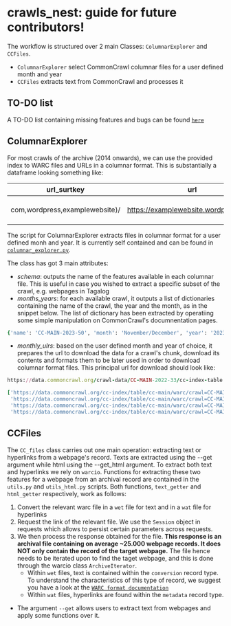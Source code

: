 crawls_nest: guide for future contributors! 
========================================

The workflow is structured over 2 main Classes: ``ColumnarExplorer`` and ``CCFiles``. 

- ``ColumnarExplorer`` select CommonCrawl columnar files for a user defined month and year
- ``CCFiles`` extracts text from CommonCrawl and processes it

TO-DO list 
--------------------

A TO-DO list containing missing features and bugs can be found [`here`](https://github.com/giuliaok/crawls_nest/issues/1)

ColumnarExplorer
--------------------

For most crawls of the archive (2014 onwards), we can use the provided index to WARC files and URLs in a columnar format. This is substantially a dataframe looking something like:

| url_surtkey | url | url_host_name | url_host_tld | url_host_2nd_last_part | ... | content_languages | warc_filename | warc_record_length |
|----------|----------|----------|----------|----------|----------|----------|----------|----------|
| com,wordpress,examplewebsite)/   | https://examplewebsite.wordpress.com/  | examplewebsite.wordpress.com | com  | wordpress  | ... | eng  | crawl-data/CC-MAIN-2022-33/segments/1659882572... | 	16771  |



The script for ColumnarExplorer extracts files in columnar format for a user defined monh and year. It is currently self contained and can be found in [`columnar_explorer.py`](https://github.com/giuliaok/crawls_nest/blob/main/scripts/columnar_explorer.py). 

The class has got 3 main attributes: 

- *schema*: outputs the name of the features available in each columnar file. This is useful in case you wished to extract a specific subset of the crawl, e.g. webpages in Tagalog
- *months_years*: for each available crawl, it outputs a list of dictionaries containing the name of the crawl, the year and the month, as in the snippet below. The list of dictionary has been extracted by operatiing some simple manipulation on CommonCrawl's documnentation pages. 
  
```ruby
{'name': 'CC-MAIN-2023-50', 'month': 'November/December', 'year': '2023'}
```
- *monthly_ulrs*: based on the user defined month and year of choice, it prepares the url to download the data for a crawl's chunk, download its contents and formats them to be later used in order to download columnar format files. This principal url for download should look like:

```ruby
https://data.commoncrawl.org/crawl-data/CC-MAIN-2022-33/cc-index-table.paths.gz
```


```ruby
['https://data.commoncrawl.org/cc-index/table/cc-main/warc/crawl=CC-MAIN-2022-33/subset=warc/part-00299-d466b69e-be2b-4525-ac34-1b10d57329da.c000.gz.parquet',
 'https://data.commoncrawl.org/cc-index/table/cc-main/warc/crawl=CC-MAIN-2022-33/subset=warc/part-00298-d466b69e-be2b-4525-ac34-1b10d57329da.c000.gz.parquet',
 'https://data.commoncrawl.org/cc-index/table/cc-main/warc/crawl=CC-MAIN-2022-33/subset=warc/part-00297-d466b69e-be2b-4525-ac34-1b10d57329da.c000.gz.parquet',
 'https://data.commoncrawl.org/cc-index/table/cc-main/warc/crawl=CC-MAIN-2022-33/subset=warc/part-00296-d466b69e-be2b-4525-ac34-1b10d57329da.c000.gz.parquet', ... ]
```

CCFiles
--------------------

The ``CC_files`` class carries out one main operation: extracting text or hyperlinks from a webpage's record. Texts are extracted using the --get argument while html using the --get_html argument. To extract both text and hyperlinks we rely on ```warcio```. Functions for extracting these two features for a webpage from an archival record are contained in the ```utils.py``` and ```utils_html.py``` scripts. Both functions, ```text_getter``` and ```html_getter``` respectively, work as follows: 

1. Convert the relevant warc file in a ``wet`` file for text and in a ``wat`` file for hyperlinks
2. Request the link of the relevant file. We use the ``Session`` object in requests which allows to persist certain parameters across requests.
3. We then process the response obtained for the file. **This response is an archival file containing on average ~25.000 webpage records. It does NOT only contain the record of the target webpage.** The file hence needs to be iterated upon to find the taget webpage, and this is done through the warcio class ```ArchiveIterator```.
   - Within ``wet`` files, text is contained within the ``conversion`` record type. To understand the characteristics of this type of record, we suggest you have a look at the [`WARC format documentation`](https://iipc.github.io/warc-specifications/specifications/warc-format/warc-1.1/)
   - Within ``wat`` files, hyperlinks are found within the ``metadata`` record type. 

  
- The argument ```--get``` allows users to extract text from webpages and apply some functions over it. 
